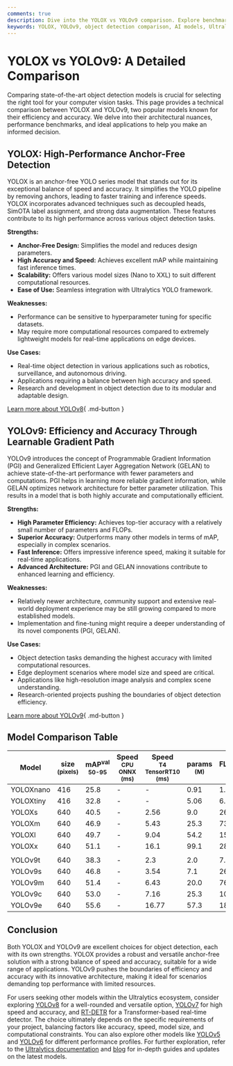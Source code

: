 ```yaml
---
comments: true
description: Dive into the YOLOX vs YOLOv9 comparison. Explore benchmarks, architecture, and use cases to select the best object detection model for your needs.
keywords: YOLOX, YOLOv9, object detection comparison, AI models, Ultralytics, machine learning, computer vision, deep learning, model benchmarks
---
```


# YOLOX vs YOLOv9: A Detailed Comparison

Comparing state-of-the-art object detection models is crucial for selecting the right tool for your computer vision tasks. This page provides a technical comparison between YOLOX and YOLOv9, two popular models known for their efficiency and accuracy. We delve into their architectural nuances, performance benchmarks, and ideal applications to help you make an informed decision.

<script async src="https://cdn.jsdelivr.net/npm/chart.js@3.9.1/dist/chart.min.js"></script>
<script defer src="../../javascript/benchmark.js"></script>

<canvas id="modelComparisonChart" width="1024" height="400" active-models='["YOLOX", "YOLOv9"]'></canvas>

## YOLOX: High-Performance Anchor-Free Detection

YOLOX is an anchor-free YOLO series model that stands out for its exceptional balance of speed and accuracy. It simplifies the YOLO pipeline by removing anchors, leading to faster training and inference speeds. YOLOX incorporates advanced techniques such as decoupled heads, SimOTA label assignment, and strong data augmentation. These features contribute to its high performance across various object detection tasks.

**Strengths:**

- **Anchor-Free Design:** Simplifies the model and reduces design parameters.
- **High Accuracy and Speed:** Achieves excellent mAP while maintaining fast inference times.
- **Scalability:** Offers various model sizes (Nano to XXL) to suit different computational resources.
- **Ease of Use:** Seamless integration with Ultralytics YOLO framework.

**Weaknesses:**

- Performance can be sensitive to hyperparameter tuning for specific datasets.
- May require more computational resources compared to extremely lightweight models for real-time applications on edge devices.

**Use Cases:**

- Real-time object detection in various applications such as robotics, surveillance, and autonomous driving.
- Applications requiring a balance between high accuracy and speed.
- Research and development in object detection due to its modular and adaptable design.

[Learn more about YOLOv8](https://docs.ultralytics.com/models/yolov8/){ .md-button }

## YOLOv9: Efficiency and Accuracy Through Learnable Gradient Path

YOLOv9 introduces the concept of Programmable Gradient Information (PGI) and Generalized Efficient Layer Aggregation Network (GELAN) to achieve state-of-the-art performance with fewer parameters and computations. PGI helps in learning more reliable gradient information, while GELAN optimizes network architecture for better parameter utilization. This results in a model that is both highly accurate and computationally efficient.

**Strengths:**

- **High Parameter Efficiency:** Achieves top-tier accuracy with a relatively small number of parameters and FLOPs.
- **Superior Accuracy:** Outperforms many other models in terms of mAP, especially in complex scenarios.
- **Fast Inference:** Offers impressive inference speed, making it suitable for real-time applications.
- **Advanced Architecture:** PGI and GELAN innovations contribute to enhanced learning and efficiency.

**Weaknesses:**

- Relatively newer architecture, community support and extensive real-world deployment experience may be still growing compared to more established models.
- Implementation and fine-tuning might require a deeper understanding of its novel components (PGI, GELAN).

**Use Cases:**

- Object detection tasks demanding the highest accuracy with limited computational resources.
- Edge deployment scenarios where model size and speed are critical.
- Applications like high-resolution image analysis and complex scene understanding.
- Research-oriented projects pushing the boundaries of object detection efficiency.

[Learn more about YOLOv9](https://docs.ultralytics.com/models/yolov9/){ .md-button }

## Model Comparison Table

| Model     | size<br><sup>(pixels) | mAP<sup>val<br>50-95 | Speed<br><sup>CPU ONNX<br>(ms) | Speed<br><sup>T4 TensorRT10<br>(ms) | params<br><sup>(M) | FLOPs<br><sup>(B) |
| --------- | --------------------- | -------------------- | ------------------------------ | ----------------------------------- | ------------------ | ----------------- |
| YOLOXnano | 416                   | 25.8                 | -                              | -                                   | 0.91               | 1.08              |
| YOLOXtiny | 416                   | 32.8                 | -                              | -                                   | 5.06               | 6.45              |
| YOLOXs    | 640                   | 40.5                 | -                              | 2.56                                | 9.0                | 26.8              |
| YOLOXm    | 640                   | 46.9                 | -                              | 5.43                                | 25.3               | 73.8              |
| YOLOXl    | 640                   | 49.7                 | -                              | 9.04                                | 54.2               | 155.6             |
| YOLOXx    | 640                   | 51.1                 | -                              | 16.1                                | 99.1               | 281.9             |
|           |                       |                      |                                |                                     |                    |                   |
| YOLOv9t   | 640                   | 38.3                 | -                              | 2.3                                 | 2.0                | 7.7               |
| YOLOv9s   | 640                   | 46.8                 | -                              | 3.54                                | 7.1                | 26.4              |
| YOLOv9m   | 640                   | 51.4                 | -                              | 6.43                                | 20.0               | 76.3              |
| YOLOv9c   | 640                   | 53.0                 | -                              | 7.16                                | 25.3               | 102.1             |
| YOLOv9e   | 640                   | 55.6                 | -                              | 16.77                               | 57.3               | 189.0             |

## Conclusion

Both YOLOX and YOLOv9 are excellent choices for object detection, each with its own strengths. YOLOX provides a robust and versatile anchor-free solution with a strong balance of speed and accuracy, suitable for a wide range of applications. YOLOv9 pushes the boundaries of efficiency and accuracy with its innovative architecture, making it ideal for scenarios demanding top performance with limited resources.

For users seeking other models within the Ultralytics ecosystem, consider exploring [YOLOv8](https://docs.ultralytics.com/models/yolov8/) for a well-rounded and versatile option, [YOLOv7](https://docs.ultralytics.com/models/yolov7/) for high speed and accuracy, and [RT-DETR](https://docs.ultralytics.com/models/rtdetr/) for a Transformer-based real-time detector. The choice ultimately depends on the specific requirements of your project, balancing factors like accuracy, speed, model size, and computational constraints. You can also explore other models like [YOLOv5](https://docs.ultralytics.com/models/yolov5/) and [YOLOv6](https://docs.ultralytics.com/models/yolov6/) for different performance profiles. For further exploration, refer to the [Ultralytics documentation](https://docs.ultralytics.com/models/) and [blog](https://www.ultralytics.com/blog) for in-depth guides and updates on the latest models.